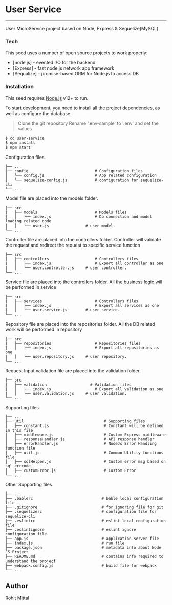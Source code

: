 # User Service
-----------------------
User MicroService project based on Node, Express & Sequelize(MySQL)

### Tech

This seed uses a number of open source projects to work properly:

* [node.js] - evented I/O for the backend
* [Express] - fast node.js network app framework
* [Sequalize] - promise-based ORM for Node.js to access DB

### Installation

This seed requires [Node.js](https://nodejs.org/) v12+ to run.

To start development, you need to install all the project dependencies, as well as configure the database. 
> Clone the git repository
> Rename '.env-sample' to '.env' and set the values
```sh
$ cd user-service
$ npm install 
$ npm start
```

Configuration files.<br />
```
├── ...
├── config                             # Configuration files
│   └── config.js                      # App related configuration 
│   └── sequelize-config.js            # configuration for sequelize-cli 
└── ...
```

Model file are placed into the models folder.<br />
```
├── src
|   ├── models                         # Models files
|   │   ├── index.js                   # Db connection and model loading related code 
|   │   └── user.js                # user model.
└── ...
```

Controller file are placed into the controllers folder. 
Controller will validate the request and redirect the request to specific service function<br />
```
├── src
|   ├── controllers                    # Controllers files
|   │   ├── index.js                   # Export all controller as one 
|   │   └── user.controller.js     # user controller.
└── ...
```

Service file are placed into the controllers folder. 
All the business logic will be performed in service<br />
```
├── src
|   ├── services                       # Controllers files
|   │   ├── index.js                   # Export all services as one 
|   │   └── user.service.js        # user service.
└── ...
```

Repository file are placed into the repositories folder. 
All the DB related work will be performed in repository<br />
```
├── src
|   ├── repositories                   # Repositories files
|   │   ├── index.js                   # Export all repositories as one 
|   │   └── user.repository.js     # user repository.
└── ...
```

Request Input validation file are placed into the validation folder.<br />
```
├── src
|   ├── validation                   # Validation files
|   │   ├── index.js                   # Export all validation as one 
|   │   └── user.validation.js     # user validation.
└── ...
```

Supporting files
```
├── ...
├── util                                   # Supporting files
│   ├── constant.js                        # Constant will be defined in this file
│   ├── middleware.js                      # Custom Express middleware
│   ├── responseHandler.js                 # API response handler
│   ├── errorHandler.js                    # NodeJs Error Handling function file
│   ├── util.js                            # Common Utility functions file
│   ├── sqlHelper.js                       # Custom error msg based on sql errcode
│   ├── customError.js                     # Custom Error
└── ...
```

Other Supporting files
```
├── ...
├── .bablerc                              # bable local configuration file
├── .gitignore                            # for ignoring file for git 
├── .sequelizerc                          # configuration file for sequelize-cli
├── .eslintrc                             # eslint local configuration file
├── .eslintignore                         # eslint ignore configuration file
├── app.js                                # application server file
├── index,js                              # run file
├── package.json                          # metadata info about Node JS Project
├── README.md                             # contains info required to understand the project
├── webpack.config.js                     # build file for webpack
└── ...
```

## Author
Rohit Mittal
